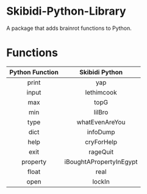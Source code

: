 # Skibidi-Python-Library
 A package that adds brainrot functions to Python.

# Functions
| Python Function   | Skibidi Python   |
|:----------------:|:----------------:|
| print            | yap              |
| input            | lethimcook       |
| max              | topG             |
| min              | lilBro           |
| type             | whatEvenAreYou   |
| dict             | infoDump         |
| help             | cryForHelp       |
| exit             | rageQuit         |
| property         | iBoughtAPropertyInEgypt |
| float            | real             |
| open             | lockIn           |